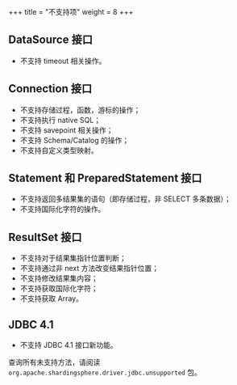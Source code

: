 +++
title = "不支持项"
weight = 8
+++

## DataSource 接口

* 不支持 timeout 相关操作。

## Connection 接口

* 不支持存储过程，函数，游标的操作；
* 不支持执行 native SQL；
* 不支持 savepoint 相关操作；
* 不支持 Schema/Catalog 的操作；
* 不支持自定义类型映射。

## Statement 和 PreparedStatement 接口

* 不支持返回多结果集的语句（即存储过程，非 SELECT 多条数据）；
* 不支持国际化字符的操作。

## ResultSet 接口

* 不支持对于结果集指针位置判断；
* 不支持通过非 next 方法改变结果指针位置；
* 不支持修改结果集内容；
* 不支持获取国际化字符；
* 不支持获取 Array。

## JDBC 4.1

* 不支持 JDBC 4.1 接口新功能。

查询所有未支持方法，请阅读 `org.apache.shardingsphere.driver.jdbc.unsupported` 包。
